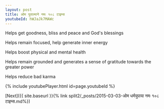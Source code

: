 ```yaml
---
layout: post
title: ओम पूतात्माने नमः १०८ टाइम्स
youtubeId: hWJaJk7MAWc
---
```

 
 
Helps get goodness, bliss and peace and God's blessings
 
Helps remain focused, help generate inner energy 
 
Helps boost physical and mental health 
 
Helps remain grounded and generates a sense of gratitude towards the greater power 
 
Helps reduce bad karma
 
 
 
 


{% include youtubePlayer.html id=page.youtubeId %}
 
[Next]({{ site.baseurl }}{% link  split2/_posts/2015-03-03-ओम धर्मयुपाया नमः १०८ टाइम्स.md%})
 
